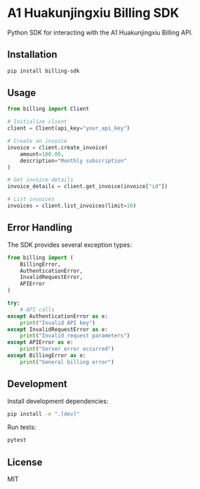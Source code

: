 # A1 Huakunjingxiu Billing SDK

Python SDK for interacting with the A1 Huakunjingxiu Billing API.

## Installation

```bash
pip install billing-sdk
```

## Usage

```python
from billing import Client

# Initialize client
client = Client(api_key="your_api_key")

# Create an invoice
invoice = client.create_invoice(
    amount=100.00,
    description="Monthly subscription"
)

# Get invoice details
invoice_details = client.get_invoice(invoice["id"])

# List invoices
invoices = client.list_invoices(limit=10)
```

## Error Handling

The SDK provides several exception types:

```python
from billing import (
    BillingError,
    AuthenticationError,
    InvalidRequestError,
    APIError
)

try:
    # API calls
except AuthenticationError as e:
    print("Invalid API key")
except InvalidRequestError as e:
    print("Invalid request parameters")
except APIError as e:
    print("Server error occurred")
except BillingError as e:
    print("General billing error")
```

## Development

Install development dependencies:

```bash
pip install -e ".[dev]"
```

Run tests:

```bash
pytest
```

## License

MIT

